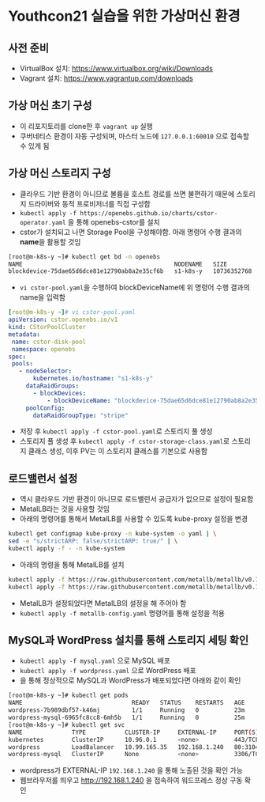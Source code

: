 # Youthcon21 실습을 위한 가상머신 환경

## 사전 준비
- VirtualBox 설치: https://www.virtualbox.org/wiki/Downloads
- Vagrant 설치: https://www.vagrantup.com/downloads

## 가상 머신 초기 구성
- 이 리포지토리를 clone한 후 `vagrant up` 실행
- 쿠버네티스 환경이 자동 구성되며, 마스터 노드에 `127.0.0.1:60010` 으로 접속할 수 있게 됨

## 가상 머신 스토리지 구성
- 클라우드 기반 환경이 아니므로 볼륨을 호스트 경로를 쓰면 불편하기 때문에 스토리지 드라이버와 동적 프로비저너를 직접 구성함
- `kubectl apply -f https://openebs.github.io/charts/cstor-operator.yaml` 을 통해 openebs-cstor를 설치
- cstor가 설치되고 나면 Storage Pool을 구성해야함. 아래 명령어 수행 결과의 <b>name</b>을 활용할 것임
``` bash
[root@m-k8s-y ~]# kubectl get bd -n openebs
NAME                                           NODENAME   SIZE          CLAIMSTATE   STATUS   AGE
blockdevice-75dae65d6dce81e12790ab8a2e35cf6b   s1-k8s-y   10736352768   Claimed      Active   72m
```
- `vi cstor-pool.yaml`을 수행하여 blockDeviceName에 위 명령어 수행 결과의 name을 입력함
``` yaml
[root@m-k8s-y ~]# vi cstor-pool.yaml
apiVersion: cstor.openebs.io/v1
kind: CStorPoolCluster
metadata:
 name: cstor-disk-pool
 namespace: openebs
spec:
 pools:
   - nodeSelector:
       kubernetes.io/hostname: "s1-k8s-y"
     dataRaidGroups:
       - blockDevices:
           - blockDeviceName: "blockdevice-75dae65d6dce81e12790ab8a2e35cf6b"
     poolConfig:
       dataRaidGroupType: "stripe"

```
- 저장 후 `kubectl apply -f cstor-pool.yaml`로 스토리지 풀 생성
- 스토리지 풀 생성 후 `kubectl apply -f cstor-storage-class.yaml`로 스토리지 클래스 생성, 이후 PV는 이 스토리지 클래스를 기본으로 사용함
## 로드밸런서 설정
- 역시 클라우드 기반 환경이 아니므로 로드밸런서 공급자가 없으므로 설정이 필요함
- MetalLB라는 것을 사용할 것임
- 아래의 명령어를 통해서 MetalLB를 사용할 수 있도록 kube-proxy 설정을 변경
``` bash
kubectl get configmap kube-proxy -n kube-system -o yaml | \
sed -e "s/strictARP: false/strictARP: true/" | \
kubectl apply -f - -n kube-system
```
- 아래의 명령을 통해 MetalLB를 설치
``` bash
kubectl apply -f https://raw.githubusercontent.com/metallb/metallb/v0.11.0/manifests/namespace.yaml
kubectl apply -f https://raw.githubusercontent.com/metallb/metallb/v0.11.0/manifests/metallb.yaml
```
- MetalLB가 설정되었다면 MetalLB의 설정을 해 주어야 함
- `kubectl apply -f metallb-config.yaml` 명령어를 통해 설정을 적용

## MySQL과 WordPress 설치를 통해 스토리지 세팅 확인
- `kubectl apply -f mysql.yaml`  으로 MySQL 배포
- `kubectl apply -f wordpress.yaml` 으로 WordPress 배포
- 을 통해 정상적으로 MySQL과 WordPress가 배포되었다면 아래와 같이 확인
``` bash
[root@m-k8s-y ~]# kubectl get pods
NAME                               READY   STATUS    RESTARTS   AGE
wordpress-7b989dbf57-k46mj         1/1     Running   0          23m
wordpress-mysql-6965fc8cc8-6mh5b   1/1     Running   0          25m
[root@m-k8s-y ~]# kubectl get svc
NAME              TYPE           CLUSTER-IP     EXTERNAL-IP     PORT(S)        AGE
kubernetes        ClusterIP      10.96.0.1      <none>          443/TCP        8h
wordpress         LoadBalancer   10.99.165.35   192.168.1.240   80:31040/TCP   3s
wordpress-mysql   ClusterIP      None           <none>          3306/TCP       47m
```
- wordpress가 EXTERNAL-IP `192.168.1.240` 을 통해 노출된 것을 확인 가능
- 웹브라우저를 띄우고 http://192.168.1.240 을 접속하여 워드프레스 정상 구동 확인
